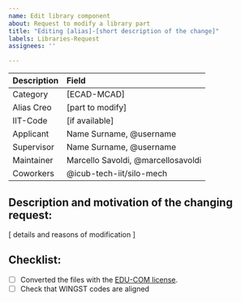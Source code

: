 ```yaml
---
name: Edit library component
about: Request to modify a library part
title: "Editing [alias]-[short description of the change]"
labels: Libraries-Request
assignees: ''

---
```


| Description   | Field                              |
|:--------------|:-----------------------------------|
| Category      | [ECAD-MCAD]                        |
| Alias Creo    | [part to modify]                   |
| IIT-Code      | [if available]                     |
| Applicant     | Name Surname, @username            |
| Supervisor    | Name Surname, @username            |
| Maintainer    | Marcello Savoldi, @marcellosavoldi |
| Coworkers     | @icub-tech-iit/silo-mech           |


## Description and motivation of the changing request: <br>
[ details and reasons of modification ]


## Checklist:
- [ ] Converted the files with the [EDU-COM license](https://github.com/icub-tech-iit/cad-libraries/wiki/PTC-Creo-Guidelines#save-file-with-commercial-license).
- [ ] Check that WINGST codes are aligned
